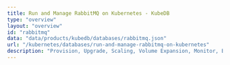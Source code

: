 ```yaml
---
title: Run and Manage RabbitMQ on Kubernetes - KubeDB
type: "overview"
layout: "overview"
id: "rabbitmq"
data: "data/products/kubedb/databases/rabbitmq.json"
url: "/kubernetes/databases/run-and-manage-rabbitmq-on-kubernetes"
description: "Provision, Upgrade, Scaling, Volume Expansion, Monitor, Backup & Restore, Security for RabbitMQ Databases in Kubernetes on any Public & Private Cloud"
---
```

